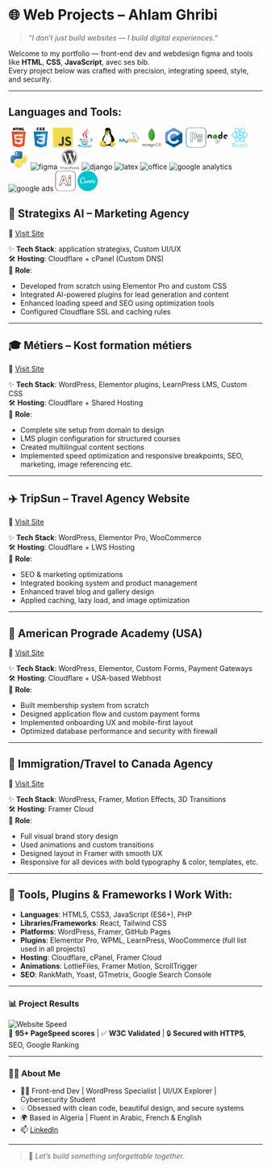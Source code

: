 # 🌐 Web Projects – Ahlam Ghribi 

> *“I don’t just build websites — I build digital experiences.”*

Welcome to my portfolio — front-end dev and webdesign figma and tools like **HTML**, **CSS**, **JavaScript**, avec ses bib.  
Every project below was crafted with precision, integrating speed, style, and security.

---
## Languages and Tools:
<p align="left">
<img src="https://raw.githubusercontent.com/devicons/devicon/master/icons/html5/html5-original-wordmark.svg" alt="html5" width="40" height="40"/>
<img src="https://raw.githubusercontent.com/devicons/devicon/master/icons/css3/css3-original-wordmark.svg" alt="css3" width="40" height="40"/>
<img src="https://raw.githubusercontent.com/devicons/devicon/master/icons/javascript/javascript-original.svg" alt="javascript" width="40" height="40"/>
<img src="https://raw.githubusercontent.com/devicons/devicon/master/icons/java/java-original.svg" alt="java" width="40" height="40"/>
<img src="https://raw.githubusercontent.com/devicons/devicon/master/icons/linux/linux-original.svg" alt="linux" width="40" height="40"/>
<img src="https://raw.githubusercontent.com/devicons/devicon/master/icons/mysql/mysql-original-wordmark.svg" alt="mysql" width="40" height="40"/>
<img src="https://raw.githubusercontent.com/devicons/devicon/master/icons/mongodb/mongodb-original-wordmark.svg" alt="mongodb" width="40" height="40"/>
<img src="https://raw.githubusercontent.com/devicons/devicon/master/icons/c/c-original.svg" alt="c" width="40" height="40"/>
<img src="https://raw.githubusercontent.com/devicons/devicon/master/icons/photoshop/photoshop-line.svg" alt="photoshop" width="40" height="40"/>
<img src="https://raw.githubusercontent.com/devicons/devicon/master/icons/nodejs/nodejs-original-wordmark.svg" alt="nodejs" width="40" height="40"/>
<img src="https://raw.githubusercontent.com/devicons/devicon/master/icons/react/react-original-wordmark.svg" alt="reactjs" width="40" height="40"/>
<img src="https://raw.githubusercontent.com/devicons/devicon/master/icons/python/python-original.svg" alt="python" width="40" height="40"/>
<img src="https://cdn.worldvectorlogo.com/logos/figma-5.svg" alt="figma" width="40" height="40"/>
<img src="https://raw.githubusercontent.com/devicons/devicon/master/icons/wordpress/wordpress-original.svg" alt="wordpress" width="40" height="40"/>
<img src="https://www.vectorlogo.zone/logos/djangoproject/djangoproject-icon.svg" alt="django" width="40" height="40"/>
<img src="https://upload.wikimedia.org/wikipedia/commons/9/92/LaTeX_logo.svg" alt="latex" width="40" height="40"/>
<img src="https://raw.githubusercontent.com/devicons/devicon/master/icons/microsoftoffice/microsoftoffice-plain.svg" alt="office" width="40" height="40"/>
<img src="https://www.vectorlogo.zone/logos/google_analytics/google_analytics-icon.svg" alt="google analytics" width="40" height="40"/>
<img src="https://www.vectorlogo.zone/logos/google_ads/google_ads-icon.svg" alt="google ads" width="40" height="40"/>
<img src="https://raw.githubusercontent.com/devicons/devicon/master/icons/illustrator/illustrator-line.svg" alt="illustrator" width="40" height="40"/>
<img src="https://raw.githubusercontent.com/devicons/devicon/master/icons/canva/canva-original.svg" alt="canva" width="40" height="40"/>
</p>


## 🧠 Strategixs AI – Marketing Agency

🔗 [Visit Site](https://ai.strategixs.net)

✨ **Tech Stack**: application strategixs, Custom UI/UX  
🛠 **Hosting**: Cloudflare + cPanel (Custom DNS)  
🎨 **Role**:  
- Developed from scratch using Elementor Pro and custom CSS  
- Integrated AI-powered plugins for lead generation and content  
- Enhanced loading speed and SEO using optimization tools  
- Configured Cloudflare SSL and caching rules

---

## 🎓 Métiers – Kost formation métiers 

🔗 [Visit Site](https://metiers.kostacademy.com/)

✨ **Tech Stack**: WordPress, Elementor plugins, LearnPress LMS, Custom CSS  
🛠 **Hosting**: Cloudflare + Shared Hosting  
🎨 **Role**:  
- Complete site setup from domain to design  
- LMS plugin configuration for structured courses  
- Created multilingual content sections  
- Implemented speed optimization and responsive breakpoints, SEO, marketing, image referencing etc.

---

## ✈️ TripSun – Travel Agency Website

🔗 [Visit Site](https://trip-sun.com/)

✨ **Tech Stack**: WordPress, Elementor Pro, WooCommerce  
🛠 **Hosting**: Cloudflare + LWS Hosting  
🎨 **Role**:  
- SEO & marketing optimizations  
- Integrated booking system and product management  
- Enhanced travel blog and gallery design  
- Applied caching, lazy load, and image optimization

---

## 🏢 American Prograde Academy (USA) 

🔗 [Visit Site](https://apgaccreditation.com/)

✨ **Tech Stack**: WordPress, Elementor, Custom Forms, Payment Gateways  
🛠 **Hosting**: Cloudflare + USA-based Webhost  
🎨 **Role**:  
- Built membership system from scratch  
- Designed application flow and custom payment forms  
- Implemented onboarding UX and mobile-first layout  
- Optimized database performance and security with firewall

---

## 🎨 Immigration/Travel to Canada Agency 

🔗 [Visit Site](https://im.experter.ca/)

✨ **Tech Stack**: WordPress, Framer, Motion Effects, 3D Transitions  
🛠 **Hosting**: Framer Cloud  
🎨 **Role**:  
- Full visual brand story design  
- Used animations and custom transitions  
- Designed layout in Framer with smooth UX  
- Responsive for all devices with bold typography & color, templates, etc.

---

## 🧰 Tools, Plugins & Frameworks I Work With:

- **Languages**: HTML5, CSS3, JavaScript (ES6+), PHP  
- **Libraries/Frameworks**: React, Tailwind CSS  
- **Platforms**: WordPress, Framer, GitHub Pages  
- **Plugins**: Elementor Pro, WPML, LearnPress, WooCommerce (full list used in all projects)  
- **Hosting**: Cloudflare, cPanel, Framer Cloud  
- **Animations**: LottieFiles, Framer Motion, ScrollTrigger  
- **SEO**: RankMath, Yoast, GTmetrix, Google Search Console  

---

### 📊 Project Results

![Website Speed](https://media.giphy.com/media/3o7abldj0b3rxrZUxW/giphy.gif)  
🚀 **95+ PageSpeed scores** | ✅ **W3C Validated** | 🔒 **Secured with HTTPS**, SEO, Google Ranking

---

### 🙋‍♀️ About Me

- 👩‍💻 Front-end Dev | WordPress Specialist | UI/UX Explorer | Cybersecurity Student  
- 💡 Obsessed with clean code, beautiful design, and secure systems  
- 🌍 Based in Algeria | Fluent in Arabic, French & English  
- 📫 [LinkedIn](https://www.linkedin.com/in/ahlam-ghribi)  

---

> 💬 *Let’s build something unforgettable together.*
